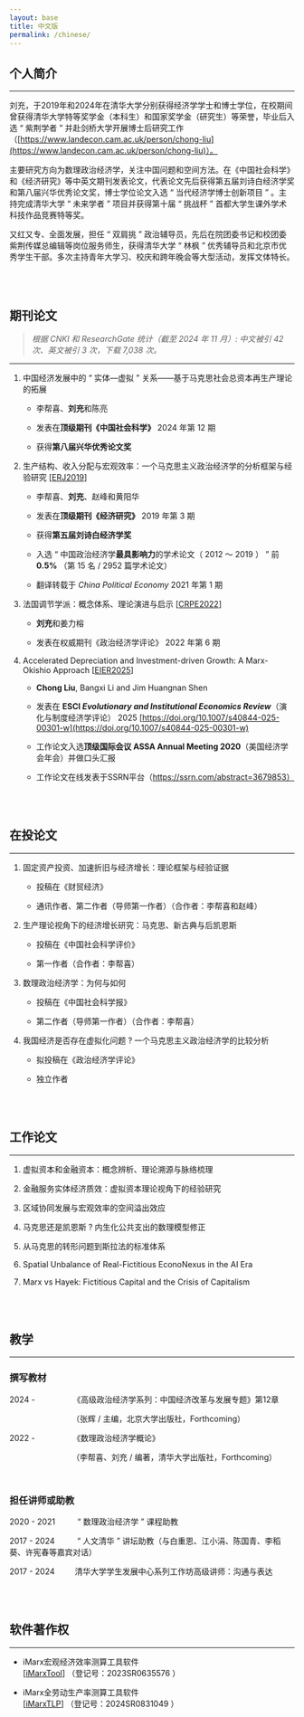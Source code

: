 ```yaml
---
layout: base
title: 中文版
permalink: /chinese/
---
```


## 个人简介

------

刘充，于2019年和2024年在清华大学分别获得经济学学士和博士学位，在校期间曾获得清华大学特等奖学金（本科生）和国家奖学金（研究生）等荣誉，毕业后入选 “ 紫荆学者 ” 并赴剑桥大学开展博士后研究工作（[https://www.landecon.cam.ac.uk/person/chong-liu](https://www.landecon.cam.ac.uk/person/chong-liu)）。

主要研究方向为数理政治经济学，关注中国问题和空间方法。在《中国社会科学》和《经济研究》等中英文期刊发表论文，代表论文先后获得第五届刘诗白经济学奖和第八届兴华优秀论文奖，博士学位论文入选 “ 当代经济学博士创新项目 ” 。主持完成清华大学 “ 未来学者 ” 项目并获得第十届 “ 挑战杯 ” 首都大学生课外学术科技作品竞赛特等奖。

又红又专、全面发展，担任 “ 双肩挑 ” 政治辅导员，先后在院团委书记和校团委紫荆传媒总编辑等岗位服务师生，获得清华大学 “ 林枫 ” 优秀辅导员和北京市优秀学生干部。多次主持青年大学习、校庆和跨年晚会等大型活动，发挥文体特长。

<br/>
<br/>

## 期刊论文

> *根据 CNKI 和 ResearchGate 统计（截至 2024 年 11 月）: 中文被引 42 次、英文被引 3 次，下载 7,038 次。*

------

1. 中国经济发展中的 “ 实体—虚拟 ” 关系——基于马克思社会总资本再生产理论的拓展

   - 李帮喜、**刘充**和陈亮

   - 发表在**顶级期刊《中国社会科学》** 2024 年第 12 期

   - 获得**第八届兴华优秀论文奖**

2. 生产结构、收入分配与宏观效率：一个马克思主义政治经济学的分析框架与经验研究 [[ERJ2019](http://39.98.141.84:3838/iMarxTool/ERJ2019.pdf)]

   - 李帮喜、**刘充**、赵峰和黄阳华

   - 发表在**顶级期刊《经济研究》** 2019 年第 3 期

   - 获得**第五届刘诗白经济学奖**

   - 入选 “ 中国政治经济学**最具影响力**的学术论文（ 2012 ～ 2019 ） ” 前 **0.5%** （第 15 名 / 2952 篇学术论文）

   - 翻译转载于 _China Political Economy_ 2021 年第 1 期

3. 法国调节学派：概念体系、理论演进与启示 [[CRPE2022](http://39.98.141.84:3838/iMarxTool/CRPE2022.pdf)]

   - **刘充**和姜力榕

   - 发表在权威期刊《政治经济学评论》 2022 年第 6 期

4. Accelerated Depreciation and Investment-driven Growth: A Marx-Okishio Approach [[EIER2025](http://39.98.141.84:3838/iMarxTool/EIER2025.pdf)]

   - **Chong Liu**, Bangxi Li and Jim Huangnan Shen

   - 发表在 **ESCI _Evolutionary and Institutional Economics Review_**（演化与制度经济学评论） 2025 [https://doi.org/10.1007/s40844-025-00301-w](https://doi.org/10.1007/s40844-025-00301-w)

   - 工作论文入选**顶级国际会议 ASSA Annual Meeting 2020**（美国经济学会年会）并做口头汇报

   - 工作论文在线发表于SSRN平台（https://ssrn.com/abstract=3679853）

<br/>
<br/>

## 在投论文

------

1. 固定资产投资、加速折旧与经济增长：理论框架与经验证据

   - 投稿在《财贸经济》

   - 通讯作者、第二作者（导师第一作者）（合作者：李帮喜和赵峰）

2. 生产理论视角下的经济增长研究：马克思、新古典与后凯恩斯

   - 投稿在《中国社会科学评价》

   - 第一作者（合作者：李帮喜）

3. 数理政治经济学：为何与如何

   - 投稿在《中国社会科学报》

   - 第二作者（导师第一作者）（合作者：李帮喜）

4. 我国经济是否存在虚拟化问题 ? 一个马克思主义政治经济学的比较分析

   - 拟投稿在《政治经济学评论》

   - 独立作者

<br/>
<br/>

## 工作论文

------

1. 虚拟资本和金融资本：概念辨析、理论溯源与脉络梳理

2. 金融服务实体经济质效：虚拟资本理论视角下的经验研究

3. 区域协同发展与宏观效率的空间溢出效应

4. 马克思还是凯恩斯 ? 内生化公共支出的数理模型修正

5. 从马克思的转形问题到斯拉法的标准体系

6. Spatial Unbalance of Real-Fictitious EconoNexus in the AI Era

7. Marx vs Hayek: Fictitious Capital and the Crisis of Capitalism

<br/>
<br/>

## 教学

------

### 撰写教材

2024 - &nbsp; &nbsp; &nbsp; &nbsp; &nbsp; &nbsp; &nbsp; &nbsp; 《高级政治经济学系列：中国经济改革与发展专题》第12章

&nbsp; &nbsp; &nbsp; &nbsp; &nbsp; &nbsp; &nbsp; &nbsp; &nbsp; &nbsp; &nbsp; &nbsp; &nbsp; &nbsp; （张辉 / 主编，北京大学出版社，Forthcoming）

2022 - &nbsp; &nbsp; &nbsp; &nbsp; &nbsp; &nbsp; &nbsp; &nbsp; 《数理政治经济学概论》

&nbsp; &nbsp; &nbsp; &nbsp; &nbsp; &nbsp; &nbsp; &nbsp; &nbsp; &nbsp; &nbsp; &nbsp; &nbsp; &nbsp; （李帮喜、刘充 / 编著，清华大学出版社，Forthcoming）

<br/>

### 担任讲师或助教

2020 - 2021 &nbsp; &nbsp; &nbsp; &nbsp; &nbsp;“ 数理政治经济学 ” 课程助教

2017 - 2024 &nbsp; &nbsp; &nbsp; &nbsp; &nbsp;“ 人文清华 ” 讲坛助教（与白重恩、江小涓、陈国青、李稻葵、许宪春等嘉宾对话）

2017 - 2024 &nbsp; &nbsp; &nbsp; &nbsp; 清华大学学生发展中心系列工作坊高级讲师：沟通与表达

<br/>
<br/>

## 软件著作权

------

- iMarx宏观经济效率测算工具软件 [[iMarxTool](http://39.98.141.84:3838/iMarxEfficiency)] （登记号：2023SR0635576 ）

- iMarx全劳动生产率测算工具软件 [[iMarxTLP](http://39.98.141.84:3838/iMarxTLP)] （登记号：2024SR0831049 ）

<br/>
<br/>